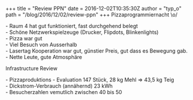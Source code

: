 +++
title = "Review PPN"
date = 2016-12-02T10:35:30Z
author = "typ_o"
path = "/blog/2016/12/02/review-ppn"
+++
Pizzaprogrammiernacht \\o/  
  
\- Raum 4 hat gut funktioniert, fast durchgehend belegt  
\- Schöne Netzwerkspielzeuge (Drucker, Flipdots, Blinkenlights)  
\- Pizza war gut  
\- Viel Besuch von Ausserhalb  
\- Lasertag Kooperation war gut, günstier Preis, gut dass es Bewegung
gab.  
\- Nette Leute, gute Atmosphäre

Infrastructure Review  
  
\- Pizzaproduktions - Evaluation 147 Stück, 28 kg Mehl =\> 43,5 kg
Teig  
\- Dickstrom-Verbrauch (annähernd) 23 kWh  
\- Besucherzahlen vemutlich zwischen 40 bis 50
